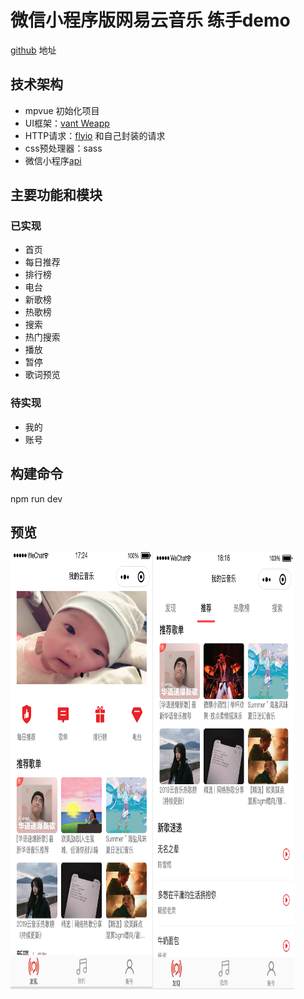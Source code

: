# 微信小程序版网易云音乐 练手demo
[github](https://github.com/a758801405/my-music) 地址

## 技术架构
- mpvue 初始化项目
- UI框架：[vant Weapp](https://youzan.github.io/vant-weapp/#/icon)
- HTTP请求：[flyio](https://wendux.github.io/dist/#/doc/flyio/readme) 和自己封装的请求
- css预处理器：sass
- 微信小程序[api](https://developers.weixin.qq.com/miniprogram/dev/api/)

## 主要功能和模块
### 已实现
- 首页
- 每日推荐
- 排行榜
- 电台
- 新歌榜
- 热歌榜
- 搜索
- 热门搜索
- 播放
- 暂停
- 歌词预览

### 待实现
- 我的
- 账号

## 构建命令
npm run dev

## 预览
<img width="45%" height="700" src="images/image1.png"/><img width="45%" height="700" src="images/image2.png"/>

